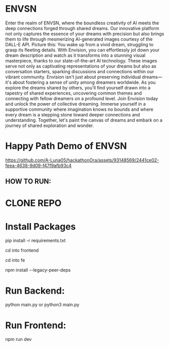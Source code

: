 # ENVSN
Enter the realm of ENVSN, where the boundless creativity of AI meets the deep connections forged through shared dreams. Our innovative platform not only captures the essence of your dreams with precision but also brings them to life through mesmerizing AI-generated images courtesy of the DALL-E API. Picture this: You wake up from a vivid dream, struggling to grasp its fleeting details. With Envision, you can effortlessly jot down your dream description and watch as it transforms into a stunning visual masterpiece, thanks to our state-of-the-art AI technology. These images serve not only as captivating representations of your dreams but also as conversation starters, sparking discussions and connections within our vibrant community. Envision isn't just about preserving individual dreams—it's about fostering a sense of unity among dreamers worldwide. As you explore the dreams shared by others, you'll find yourself drawn into a tapestry of shared experiences, uncovering common themes and connecting with fellow dreamers on a profound level. Join Envision today and unlock the power of collective dreaming. Immerse yourself in a supportive community where imagination knows no bounds and where every dream is a stepping stone toward deeper connections and understanding. Together, let's paint the canvas of dreams and embark on a journey of shared exploration and wonder.

# Happy Path Demo of ENVSN

https://github.com/A-Luna05/hackathonOra/assets/93148569/2441ce02-feea-4638-9d09-f47f9afb93c4


## HOW TO RUN:
# CLONE REPO

# Install Packages

pip install -r requirements.txt

cd into frontend

cd into fe

npm install --legacy-peer-deps


# Run Backend:

python main.py or python3 main.py


# Run Frontend:

npm run dev
